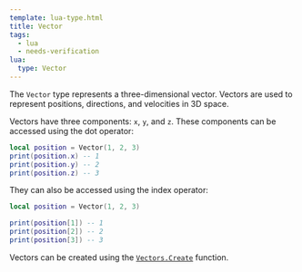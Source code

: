 ```yaml
---
template: lua-type.html
title: Vector
tags:
  - lua
  - needs-verification
lua:
  type: Vector
---
```


The `Vector` type represents a three-dimensional vector. Vectors are used to
represent positions, directions, and velocities in 3D space.

Vectors have three components: `x`, `y`, and `z`. These components can be
accessed using the dot operator:

```lua
local position = Vector(1, 2, 3)
print(position.x) -- 1
print(position.y) -- 2
print(position.z) -- 3
```

They can also be accessed using the index operator:

```lua
local position = Vector(1, 2, 3)

print(position[1]) -- 1
print(position[2]) -- 2
print(position[3]) -- 3
```

Vectors can be created using the [`Vectors.Create`](../../libraries/Vectors/Create.md)
function.
